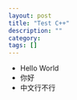 ```yaml
---
layout: post
title: "Test C++"
description: ""
category: 
tags: []
---
```



- Hello World
- 你好
- 中文行不行


